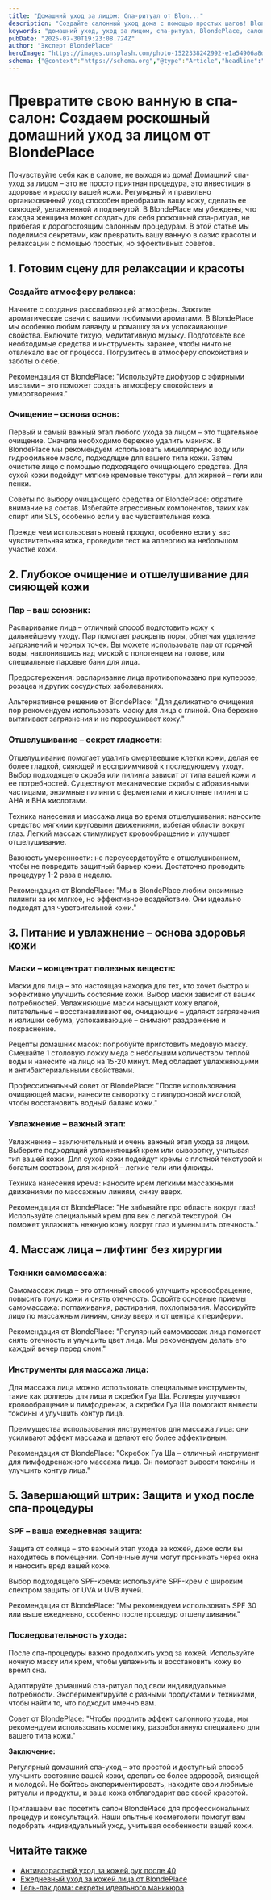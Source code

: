 ```yaml
---
title: "Домашний уход за лицом: Спа-ритуал от Blon..."
description: "Создайте салонный уход дома с помощью простых шагов! BlondePlace делится секретами расслабляющего и эффективного спа-ритуала дл..."
keywords: "домашний уход, уход за лицом, спа-ритуал, BlondePlace, салон красоты, красота, кожа"
pubDate: "2025-07-30T19:23:08.724Z"
author: "Эксперт BlondePlace"
heroImage: "https://images.unsplash.com/photo-1522338242992-e1a54906a8da?q=80&w=2070&auto=format&fit=crop"
schema: {"@context":"https://schema.org","@type":"Article","headline":"Домашний уход за лицом: Спа-ритуал от Blon...","description":"Создайте салонный уход дома с помощью простых шагов! BlondePlace делится секретами расслабляющего и эффективного спа-ритуала дл...","image":{"@type":"ImageObject","url":"https://images.unsplash.com/photo-1522338242992-e1a54906a8da?q=80&w=2070&auto=format&fit=crop"},"author":{"@type":"Person","name":"Эксперт BlondePlace"},"publisher":{"@type":"Organization","name":"Блог BlondePlace","logo":{"@type":"ImageObject","url":"https://blondeplace.netlify.app/favicon.ico"}},"datePublished":"2025-07-30T19:23:08.724Z","dateModified":"2025-07-30T19:23:08.724Z","mainEntityOfPage":{"@type":"WebPage","@id":"https://blondeplace.netlify.app/blog/domashniy-uhod-za-litsom-kak-sozdat-spa-ritual-doma/"},"aggregateRating":{"@type":"AggregateRating","ratingValue":"5.0","reviewCount":504,"bestRating":"5","worstRating":"1"}}
---
```

# Превратите свою ванную в спа-салон: Создаем роскошный домашний уход за лицом от BlondePlace

Почувствуйте себя как в салоне, не выходя из дома! Домашний спа-уход за лицом – это не просто приятная процедура, это инвестиция в здоровье и красоту вашей кожи. Регулярный и правильно организованный уход способен преобразить вашу кожу, сделать ее сияющей, увлажненной и подтянутой. В BlondePlace мы убеждены, что каждая женщина может создать для себя роскошный спа-ритуал, не прибегая к дорогостоящим салонным процедурам. В этой статье мы поделимся секретами, как превратить вашу ванную в оазис красоты и релаксации с помощью простых, но эффективных советов.

## 1. Готовим сцену для релаксации и красоты

### Создайте атмосферу релакса:

Начните с создания расслабляющей атмосферы. Зажгите ароматические свечи с вашими любимыми ароматами. В BlondePlace мы особенно любим лаванду и ромашку за их успокаивающие свойства. Включите тихую, медитативную музыку. Подготовьте все необходимые средства и инструменты заранее, чтобы ничто не отвлекало вас от процесса. Погрузитесь в атмосферу спокойствия и заботы о себе.

Рекомендация от BlondePlace: "Используйте диффузор с эфирными маслами – это поможет создать атмосферу спокойствия и умиротворения."

### Очищение – основа основ:

Первый и самый важный этап любого ухода за лицом – это тщательное очищение. Сначала необходимо бережно удалить макияж. В BlondePlace мы рекомендуем использовать мицеллярную воду или гидрофильное масло, подходящие для вашего типа кожи. Затем очистите лицо с помощью подходящего очищающего средства. Для сухой кожи подойдут мягкие кремовые текстуры, для жирной – гели или пенки.

Советы по выбору очищающего средства от BlondePlace: обратите внимание на состав. Избегайте агрессивных компонентов, таких как спирт или SLS, особенно если у вас чувствительная кожа.

Прежде чем использовать новый продукт, особенно если у вас чувствительная кожа, проведите тест на аллергию на небольшом участке кожи.

## 2. Глубокое очищение и отшелушивание для сияющей кожи

### Пар – ваш союзник:

Распаривание лица – отличный способ подготовить кожу к дальнейшему уходу. Пар помогает раскрыть поры, облегчая удаление загрязнений и черных точек. Вы можете использовать пар от горячей воды, наклонившись над миской с полотенцем на голове, или специальные паровые бани для лица.

Предостережения: распаривание лица противопоказано при куперозе, розацеа и других сосудистых заболеваниях.

Альтернативное решение от BlondePlace: "Для деликатного очищения пор рекомендуем использовать маску для лица с глиной. Она бережно вытягивает загрязнения и не пересушивает кожу."

### Отшелушивание – секрет гладкости:

Отшелушивание помогает удалить омертвевшие клетки кожи, делая ее более гладкой, сияющей и восприимчивой к последующему уходу. Выбор подходящего скраба или пилинга зависит от типа вашей кожи и ее потребностей. Существуют механические скрабы с абразивными частицами, энзимные пилинги с ферментами и кислотные пилинги с AHA и BHA кислотами.

Техника нанесения и массажа лица во время отшелушивания: наносите средство мягкими круговыми движениями, избегая области вокруг глаз. Легкий массаж стимулирует кровообращение и улучшает отшелушивание.

Важность умеренности: не переусердствуйте с отшелушиванием, чтобы не повредить защитный барьер кожи. Достаточно проводить процедуру 1-2 раза в неделю.

Рекомендация от BlondePlace: "Мы в BlondePlace любим энзимные пилинги за их мягкое, но эффективное воздействие. Они идеально подходят для чувствительной кожи."

## 3. Питание и увлажнение – основа здоровья кожи

### Маски – концентрат полезных веществ:

Маски для лица – это настоящая находка для тех, кто хочет быстро и эффективно улучшить состояние кожи. Выбор маски зависит от ваших потребностей. Увлажняющие маски насыщают кожу влагой, питательные – восстанавливают ее, очищающие – удаляют загрязнения и излишки себума, успокаивающие – снимают раздражение и покраснение.

Рецепты домашних масок: попробуйте приготовить медовую маску. Смешайте 1 столовую ложку меда с небольшим количеством теплой воды и нанесите на лицо на 15-20 минут. Мед обладает увлажняющими и антибактериальными свойствами.

Профессиональный совет от BlondePlace: "После использования очищающей маски, нанесите сыворотку с гиалуроновой кислотой, чтобы восстановить водный баланс кожи."

### Увлажнение – важный этап:

Увлажнение – заключительный и очень важный этап ухода за лицом. Выберите подходящий увлажняющий крем или сыворотку, учитывая тип вашей кожи. Для сухой кожи подойдут кремы с плотной текстурой и богатым составом, для жирной – легкие гели или флюиды.

Техника нанесения крема: наносите крем легкими массажными движениями по массажным линиям, снизу вверх.

Рекомендация от BlondePlace: "Не забывайте про область вокруг глаз! Используйте специальный крем для век с легкой текстурой. Он поможет увлажнить нежную кожу вокруг глаз и уменьшить отечность."

## 4. Массаж лица – лифтинг без хирургии

### Техники самомассажа:

Самомассаж лица – это отличный способ улучшить кровообращение, повысить тонус кожи и снять отечность. Освойте основные приемы самомассажа: поглаживания, растирания, похлопывания. Массируйте лицо по массажным линиям, снизу вверх и от центра к периферии.

Рекомендация от BlondePlace: "Регулярный самомассаж лица помогает снять отечность и улучшить цвет лица. Мы рекомендуем делать его каждый вечер перед сном."

### Инструменты для массажа лица:

Для массажа лица можно использовать специальные инструменты, такие как роллеры для лица и скребки Гуа Ша. Роллеры улучшают кровообращение и лимфодренаж, а скребки Гуа Ша помогают вывести токсины и улучшить контур лица.

Преимущества использования инструментов для массажа лица: они усиливают эффект массажа и делают его более эффективным.

Рекомендация от BlondePlace: "Скребок Гуа Ша – отличный инструмент для лимфодренажного массажа лица. Он помогает вывести токсины и улучшить контур лица."

## 5. Завершающий штрих: Защита и уход после спа-процедуры

### SPF – ваша ежедневная защита:

Защита от солнца – это важный этап ухода за кожей, даже если вы находитесь в помещении. Солнечные лучи могут проникать через окна и наносить вред вашей коже.

Выбор подходящего SPF-крема: используйте SPF-крем с широким спектром защиты от UVA и UVB лучей.

Рекомендация от BlondePlace: "Мы рекомендуем использовать SPF 30 или выше ежедневно, особенно после процедур отшелушивания."

### Последовательность ухода:

После спа-процедуры важно продолжить уход за кожей. Используйте ночную маску или крем, чтобы увлажнить и восстановить кожу во время сна.

Адаптируйте домашний спа-ритуал под свои индивидуальные потребности. Экспериментируйте с разными продуктами и техниками, чтобы найти то, что подходит именно вам.

Совет от BlondePlace: "Чтобы продлить эффект салонного ухода, мы рекомендуем использовать косметику, разработанную специально для вашего типа кожи."

**Заключение:**

Регулярный домашний спа-уход – это простой и доступный способ улучшить состояние вашей кожи, сделать ее более здоровой, сияющей и молодой. Не бойтесь экспериментировать, находите свои любимые ритуалы и продукты, и ваша кожа отблагодарит вас своей красотой.

Приглашаем вас посетить салон BlondePlace для профессиональных процедур и консультаций. Наши опытные косметологи помогут вам подобрать индивидуальный уход, учитывая особенности вашей кожи.


## Читайте также

* [Антивозрастной уход за кожей рук после 40](/blog/antivozrastnoy-uhod-za-rukami-posle-40-let/)
* [Ежедневный уход за кожей лица от BlondePlace](/blog/ezhednevnyy-uhod-za-kozhey-lica/)
* [Гель-лак дома: секреты идеального маникюра](/blog/gel-lak-v-domashnih-usloviyah/)

